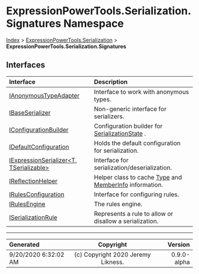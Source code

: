 ﻿# ExpressionPowerTools.Serialization.Signatures Namespace

[Index](../index.md) > [ExpressionPowerTools.Serialization](ExpressionPowerTools.Serialization.a.md) > **ExpressionPowerTools.Serialization.Signatures**

## Interfaces

| Interface | Description |
| :-- | :-- |
| [IAnonymousTypeAdapter](ExpressionPowerTools.Serialization.Signatures.IAnonymousTypeAdapter.i.md) | Interface to work with anonymous types. |
| [IBaseSerializer](ExpressionPowerTools.Serialization.Signatures.IBaseSerializer.i.md) | Non-generic interface for serializers. |
| [IConfigurationBuilder](ExpressionPowerTools.Serialization.Signatures.IConfigurationBuilder.i.md) | Configuration builder for [SerializationState](ExpressionPowerTools.Serialization.Serializers.SerializationState.cs.md) . |
| [IDefaultConfiguration](ExpressionPowerTools.Serialization.Signatures.IDefaultConfiguration.i.md) | Holds the default configuration for serialization. |
| [IExpressionSerializer&lt;T, TSerializable>](ExpressionPowerTools.Serialization.Signatures.IExpressionSerializer`2.i.md) | Interface for serialization/deserialization. |
| [IReflectionHelper](ExpressionPowerTools.Serialization.Signatures.IReflectionHelper.i.md) | Helper class to cache [Type](https://docs.microsoft.com/dotnet/api/system.type) and [MemberInfo](https://docs.microsoft.com/dotnet/api/system.reflection.memberinfo) information. |
| [IRulesConfiguration](ExpressionPowerTools.Serialization.Signatures.IRulesConfiguration.i.md) | Interface for configuring rules. |
| [IRulesEngine](ExpressionPowerTools.Serialization.Signatures.IRulesEngine.i.md) | The rules engine. |
| [ISerializationRule](ExpressionPowerTools.Serialization.Signatures.ISerializationRule.i.md) | Represents a rule to allow or disallow a serialization. |


---

| Generated | Copyright | Version |
| :-- | :-: | --: |
| 9/20/2020 6:32:02 AM | (c) Copyright 2020 Jeremy Likness. | 0.9.0-alpha |
